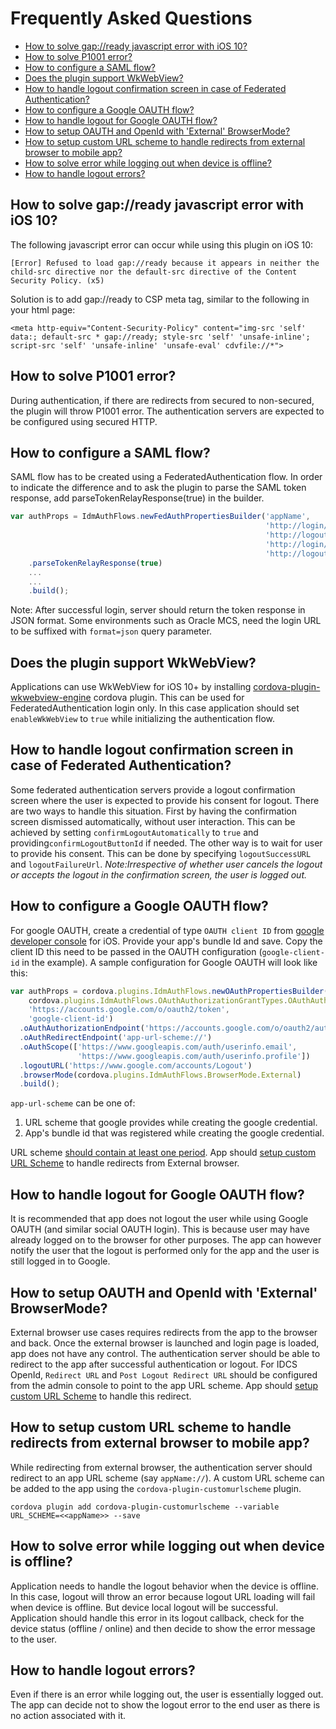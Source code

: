 # Frequently Asked Questions
* [How to solve gap://ready javascript error with iOS 10?](#gapready)
* [How to solve P1001 error?](#p1001)
* [How to configure a SAML flow?](#saml)
* [Does the plugin support WkWebView?](#WKWebView)
* [How to handle logout confirmation screen in case of Federated Authentication?](#logoutConfirm)
* [How to configure a Google OAUTH flow?](#google)
* [How to handle logout for Google OAUTH flow?](#googleLogout)
* [How to setup OAUTH and OpenId with 'External' BrowserMode?](#externalBrowser)
* [How to setup custom URL scheme to handle redirects from external browser to mobile app?](#urlScheme)
* [How to solve error while logging out when device is offline?](#offlineLogout)
* [How to handle logout errors?](#logoutError)

## How to solve gap://ready javascript error with iOS 10?<a name="gapready"></a>
The following javascript error can occur while using this plugin on iOS 10:
```
[Error] Refused to load gap://ready because it appears in neither the child-src directive nor the default-src directive of the Content Security Policy. (x5)
```
Solution is to add gap://ready to CSP meta tag, similar to the following in your html page:
```
<meta http-equiv="Content-Security-Policy" content="img-src 'self' data:; default-src * gap://ready; style-src 'self' 'unsafe-inline'; script-src 'self' 'unsafe-inline' 'unsafe-eval' cdvfile://*">
```

## How to solve P1001 error?<a name="p1001"></a>
During authentication, if there are redirects from secured to non-secured, the plugin will throw P1001 error.
The authentication servers are expected to be configured using secured HTTP.

## How to configure a SAML flow?<a name="saml"></a>
SAML flow has to be created using a FederatedAuthentication flow.
In order to indicate the difference and to ask the plugin to parse the SAML token response, add parseTokenRelayResponse(true) in the builder.
```js
var authProps = IdmAuthFlows.newFedAuthPropertiesBuilder('appName',
                                                         'http://login/url',
                                                         'http://logout/url',
                                                         'http://login/success',
                                                         'http://logout/failed')
    .parseTokenRelayResponse(true)
    ...
    ...
    .build();
```

Note: After successful login, server should return the token response in JSON format.
Some environments such as Oracle MCS, need the login URL to be suffixed with `format=json` query parameter.

## Does the plugin support WkWebView?<a name="WKWebView"></a>
Applications can use WkWebView for iOS 10+ by installing [cordova-plugin-wkwebview-engine](https://github.com/apache/cordova-plugin-wkwebview-engine/) cordova plugin.
This can be used for FederatedAuthentication login only. In this case application should set `enableWkWebView` to `true`
while initializing the authentication flow.

## How to handle logout confirmation screen in case of Federated Authentication?<a name="logoutConfirm"></a>
Some federated authentication servers provide a logout confirmation screen where the user is expected to provide his consent for logout.
There are two ways to handle this situation. First by having the confirmation screen dismissed automatically, without user interaction.
This can be achieved by setting `confirmLogoutAutomatically` to `true` and providing`confirmLogoutButtonId` if needed.
The other way is to wait for user to provide his consent. This can be done by specifying `logoutSuccessURL` and `logoutFailureUrl`.
*Note:Irrespective of whether user cancels the logout or accepts the logout in the confirmation screen, the user is logged out.*

## How to configure a Google OAUTH flow?<a name="google"></a>
For google OAUTH, create a credential of type `OAUTH client ID` from [google developer console](https://console.developers.google.com/apis/credentials) for iOS.
Provide your app's bundle Id and save. Copy the client ID this need to be passed in the OAUTH configuration (`google-client-id` in the example).
A sample configuration for Google OAUTH will look like this:
```js
var authProps = cordova.plugins.IdmAuthFlows.newOAuthPropertiesBuilder('JasmineJsTests',
    cordova.plugins.IdmAuthFlows.OAuthAuthorizationGrantTypes.OAuthAuthorizationCode,
    'https://accounts.google.com/o/oauth2/token',
    'google-client-id')
  .oAuthAuthorizationEndpoint('https://accounts.google.com/o/oauth2/auth')
  .oAuthRedirectEndpoint('app-url-scheme://')
  .oAuthScope(['https://www.googleapis.com/auth/userinfo.email',
               'https://www.googleapis.com/auth/userinfo.profile'])
  .logoutURL('https://www.google.com/accounts/Logout')
  .browserMode(cordova.plugins.IdmAuthFlows.BrowserMode.External)
  .build();
```

`app-url-scheme` can be one of:
1. URL scheme that google provides while creating the google credential.
2. App's bundle id that was registered while creating the google credential.

URL scheme [should contain at least one period](https://developers.google.com/identity/protocols/OAuth2InstalledApp#step-1-send-a-request-to-googles-oauth-20-server).
App should [setup custom URL Scheme](#urlScheme) to handle redirects from External browser.

## How to handle logout for Google OAUTH flow?<a name="googleLogout"></a>
It is recommended that app does not logout the user while using Google OAUTH (and similar social OAUTH login).
This is because user may have already logged on to the browser for other purposes.
The app can however notify the user that the logout is performed only for the app and the user is still logged in to Google.

## How to setup OAUTH and OpenId with 'External' BrowserMode?<a name="externalBrowser"></a>
External browser use cases requires redirects from the app to the browser and back.
Once the external browser is launched and login page is loaded, app does not have any control.
The authentication server should be able to redirect to the app after successful authentication or logout.
For IDCS OpenId, `Redirect URL` and `Post Logout Redirect URL` should be configured from the admin console to point to the app URL scheme.
App should [setup custom URL Scheme](#urlScheme) to handle this redirect.

## How to setup custom URL scheme to handle redirects from external browser to mobile app?<a name="urlScheme"></a>
While redirecting from external browser, the authentication server should redirect to an app URL scheme (say `appName://`).
A custom URL scheme can be added to the app using the `cordova-plugin-customurlscheme` plugin.

```
cordova plugin add cordova-plugin-customurlscheme --variable URL_SCHEME=<<appName>> --save
```

## How to solve error while logging out when device is offline?<a name="offlineLogout"></a>
Application needs to handle the logout behavior when the device is offline.
In this case, logout will throw an error because logout URL loading will fail when device is offline. But device local logout will be successful.
Application should handle this error in its logout callback, check for the device status (offline / online) and then decide
to show the error message to the user.

## How to handle logout errors?<a name="logoutError"></a>
Even if there is an error while logging out, the user is essentially logged out.
The app can decide not to show the logout error to the end user as there is no action associated with it.

